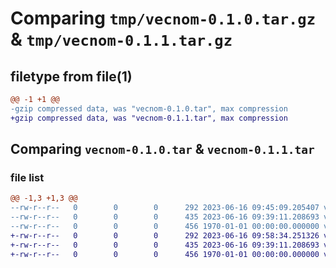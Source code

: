 # Comparing `tmp/vecnom-0.1.0.tar.gz` & `tmp/vecnom-0.1.1.tar.gz`

## filetype from file(1)

```diff
@@ -1 +1 @@
-gzip compressed data, was "vecnom-0.1.0.tar", max compression
+gzip compressed data, was "vecnom-0.1.1.tar", max compression
```

## Comparing `vecnom-0.1.0.tar` & `vecnom-0.1.1.tar`

### file list

```diff
@@ -1,3 +1,3 @@
--rw-r--r--   0        0        0      292 2023-06-16 09:45:09.205407 vecnom-0.1.0/pyproject.toml
--rw-r--r--   0        0        0      435 2023-06-16 09:39:11.208693 vecnom-0.1.0/vecnom.py
--rw-r--r--   0        0        0      456 1970-01-01 00:00:00.000000 vecnom-0.1.0/PKG-INFO
+-rw-r--r--   0        0        0      292 2023-06-16 09:58:34.251326 vecnom-0.1.1/pyproject.toml
+-rw-r--r--   0        0        0      435 2023-06-16 09:39:11.208693 vecnom-0.1.1/vecnom.py
+-rw-r--r--   0        0        0      456 1970-01-01 00:00:00.000000 vecnom-0.1.1/PKG-INFO
```

